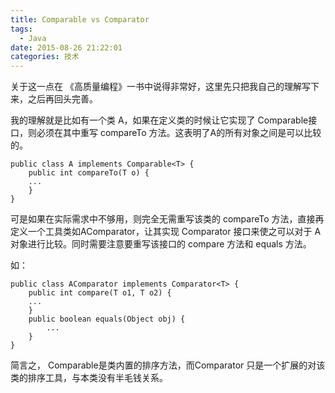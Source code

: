 ```yaml
---
title: Comparable vs Comparator
tags:
  - Java
date: 2015-08-26 21:22:01
categories: 技术
---
```


关于这一点在 《高质量编程》一书中说得非常好，这里先只把我自己的理解写下来，之后再回头完善。

我的理解就是比如有一个类 A，如果在定义类的时候让它实现了 Comparable接口，则必须在其中重写
compareTo 方法。这表明了A的所有对象之间是可以比较的。

	public class A implements Comparable<T> {
		public int compareTo(T o) {
		...
		}
	}

可是如果在实际需求中不够用，则完全无需重写该类的 compareTo 方法，直接再定义一个工具类如AComparator，让其实现 Comparator 接口来使之可以对于 A 对象进行比较。同时需要注意要重写该接口的 compare 方法和 equals 方法。

如：

	public class AComparator implements Comparator<T> {
		public int compare(T o1, T o2) {
		...
		}
		public boolean equals(Object obj) {
			...
		}
	}

简言之， Comparable是类内置的排序方法，而Comparator 只是一个扩展的对该类的排序工具，与本类没有半毛钱关系。